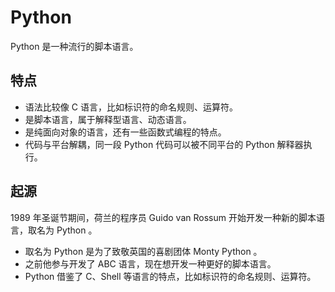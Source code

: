 # Python

Python 是一种流行的脚本语言。

## 特点

- 语法比较像 C 语言，比如标识符的命名规则、运算符。
- 是脚本语言，属于解释型语言、动态语言。
- 是纯面向对象的语言，还有一些函数式编程的特点。
- 代码与平台解耦，同一段 Python 代码可以被不同平台的 Python 解释器执行。

## 起源

1989 年圣诞节期间，荷兰的程序员 Guido van Rossum 开始开发一种新的脚本语言，取名为 Python 。
- 取名为 Python 是为了致敬英国的喜剧团体 Monty Python 。
- 之前他参与开发了 ABC 语言，现在想开发一种更好的脚本语言。
- Python 借鉴了 C、Shell 等语言的特点，比如标识符的命名规则、运算符。

